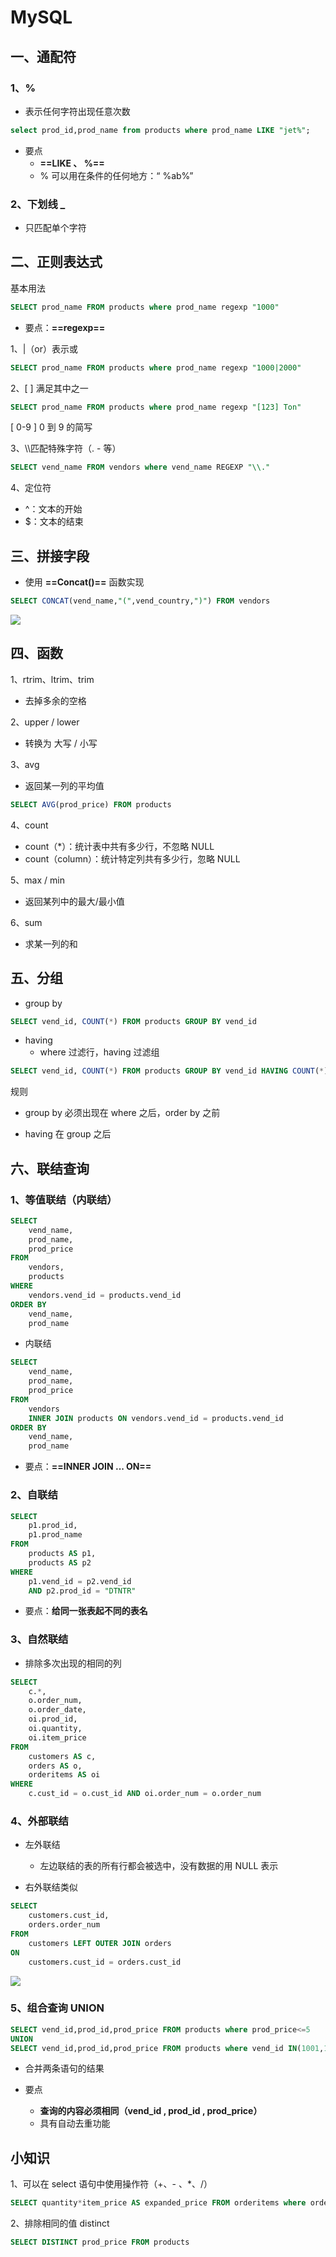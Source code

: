 # MySQL

## 一、通配符

### 1、%

* 表示任何字符出现任意次数

```sql
select prod_id,prod_name from products where prod_name LIKE "jet%";
```

* 要点
    * **==LIKE  、 %==**
    * % 可以用在条件的任何地方：“ %ab%”

### 2、下划线 _

* 只匹配单个字符



## 二、正则表达式

基本用法

```sql
SELECT prod_name FROM products where prod_name regexp "1000" 
```

* 要点：**==regexp==**

1、|（or）表示或

```sql
SELECT prod_name FROM products where prod_name regexp "1000|2000" 
```

2、[ ] 满足其中之一

```sql
SELECT prod_name FROM products where prod_name regexp "[123] Ton" 
```

[ 0-9 ] 0 到 9 的简写

3、\\\匹配特殊字符（. - 等）

```sql
SELECT vend_name FROM vendors where vend_name REGEXP "\\."
```

4、定位符

* ^：文本的开始
* $：文本的结束



## 三、拼接字段

* 使用 **==Concat()==** 函数实现

```sql
SELECT CONCAT(vend_name,"(",vend_country,")") FROM vendors
```

![](images/TIM截图20200429195625.png)



## 四、函数

1、rtrim、ltrim、trim

* 去掉多余的空格

2、upper / lower

* 转换为 大写 / 小写

3、avg

* 返回某一列的平均值

```sql
SELECT AVG(prod_price) FROM products
```

4、count

* count（*）：统计表中共有多少行，不忽略 NULL
* count（column）：统计特定列共有多少行，忽略 NULL

5、max / min

* 返回某列中的最大/最小值

6、sum

* 求某一列的和



## 五、分组

* group by

```sql
SELECT vend_id, COUNT(*) FROM products GROUP BY vend_id
```

* having
    * where 过滤行，having 过滤组

```sql
SELECT vend_id, COUNT(*) FROM products GROUP BY vend_id HAVING COUNT(*)>2
```

规则

* group by 必须出现在 where 之后，order by 之前

* having 在 group 之后



## 六、联结查询

### 1、等值联结（内联结）

```sql
SELECT
	vend_name,
	prod_name,
	prod_price 
FROM
	vendors,
	products 
WHERE
	vendors.vend_id = products.vend_id 
ORDER BY
	vend_name,
	prod_name
```

* 内联结

```sql
SELECT
	vend_name,
	prod_name,
	prod_price 
FROM
	vendors
	INNER JOIN products ON vendors.vend_id = products.vend_id 
ORDER BY
	vend_name,
	prod_name
```

* 要点：**==INNER   JOIN ... ON==**



### 2、自联结

```sql
SELECT
	p1.prod_id,
	p1.prod_name 
FROM
	products AS p1,
	products AS p2 
WHERE
	p1.vend_id = p2.vend_id 
	AND p2.prod_id = "DTNTR"
```

* 要点：**给同一张表起不同的表名**



### 3、自然联结

* 排除多次出现的相同的列

```sql
SELECT
	c.*,
	o.order_num,
	o.order_date,
	oi.prod_id,
	oi.quantity,
	oi.item_price 
FROM
	customers AS c,
	orders AS o,
	orderitems AS oi 
WHERE
	c.cust_id = o.cust_id AND oi.order_num = o.order_num
```



### 4、外部联结

* 左外联结
    * 左边联结的表的所有行都会被选中，没有数据的用 NULL 表示

* 右外联结类似

```sql
SELECT
	customers.cust_id,
	orders.order_num 
FROM
	customers LEFT OUTER JOIN orders 
ON 
	customers.cust_id = orders.cust_id
```

![](images/TIM截图20200429214720.png)



### 5、组合查询 UNION

```sql
SELECT vend_id,prod_id,prod_price FROM products where prod_price<=5 
UNION
SELECT vend_id,prod_id,prod_price FROM products where vend_id IN(1001,1002)
```

* 合并两条语句的结果

* 要点
    * **查询的内容必须相同（vend_id , prod_id , prod_price）**
    * 具有自动去重功能







## 小知识

1、可以在 select 语句中使用操作符（+、- 、*、/）

```sql
SELECT quantity*item_price AS expanded_price FROM orderitems where order_num=20005
```

2、排除相同的值 distinct

```sql
SELECT DISTINCT prod_price FROM products
```



















